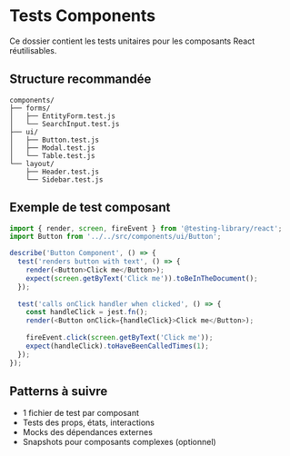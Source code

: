 # Tests Components

Ce dossier contient les tests unitaires pour les composants React réutilisables.

## Structure recommandée
```
components/
├── forms/
│   ├── EntityForm.test.js
│   └── SearchInput.test.js
├── ui/
│   ├── Button.test.js
│   ├── Modal.test.js
│   └── Table.test.js
└── layout/
    ├── Header.test.js
    └── Sidebar.test.js
```

## Exemple de test composant
```javascript
import { render, screen, fireEvent } from '@testing-library/react';
import Button from '../../src/components/ui/Button';

describe('Button Component', () => {
  test('renders button with text', () => {
    render(<Button>Click me</Button>);
    expect(screen.getByText('Click me')).toBeInTheDocument();
  });
  
  test('calls onClick handler when clicked', () => {
    const handleClick = jest.fn();
    render(<Button onClick={handleClick}>Click me</Button>);
    
    fireEvent.click(screen.getByText('Click me'));
    expect(handleClick).toHaveBeenCalledTimes(1);
  });
});
```

## Patterns à suivre
- 1 fichier de test par composant
- Tests des props, états, interactions
- Mocks des dépendances externes
- Snapshots pour composants complexes (optionnel)